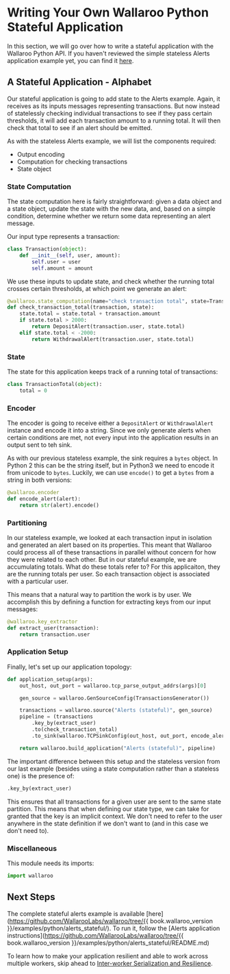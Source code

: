 # Writing Your Own Wallaroo Python Stateful Application

In this section, we will go over how to write a stateful application with the Wallaroo Python API. If you haven't reviewed the simple stateless Alerts application example yet, you can find it [here](writing-your-own-application.md).

## A Stateful Application - Alphabet

Our stateful application is going to add state to the Alerts example. Again, it receives as its inputs messages representing transactions. But now instead of statelessly checking individual transactions to see if they pass certain thresholds, it will add each transaction amount to a running total. It will then check that total to see if an alert should be emitted.

As with the stateless Alerts example, we will list the components required:

* Output encoding
* Computation for checking transactions
* State object

### State Computation

The state computation here is fairly straightforward: given a data object and a state object, update the state with the new data, and, based on a simple condition, determine whether we return some data representing an alert message.

Our input type represents a transaction:
```python
class Transaction(object):
    def __init__(self, user, amount):
        self.user = user
        self.amount = amount
```

We use these inputs to update state, and check whether the running total crosses certain thresholds, at which point we generate an alert:

```python
@wallaroo.state_computation(name="check transaction total", state=TransactionTotal)
def check_transaction_total(transaction, state):
    state.total = state.total + transaction.amount
    if state.total > 2000:
        return DepositAlert(transaction.user, state.total)
    elif state.total < -2000:
        return WithdrawalAlert(transaction.user, state.total)
```

### State

The state for this application keeps track of a running total of transactions:

```python
class TransactionTotal(object):
    total = 0
```

### Encoder
The encoder is going to receive either a `DepositAlert` or `WithdrawalAlert` instance and encode it into a string. Since we only generate alerts when certain conditions are met, not every input into the application results in an output sent to teh sink.

As with our previous stateless example, the sink requires a `bytes` object. In Python 2 this can be the string itself, but in Python3 we need to encode it from unicode to `bytes`. Luckily, we can use `encode()` to get a `bytes` from a string in both versions:

```python
@wallaroo.encoder
def encode_alert(alert):
    return str(alert).encode()
```

### Partitioning
In our stateless example, we looked at each transaction input in isolation and generated an alert based on its properties. This meant that Wallaroo could process all of these transactions in parallel without concern for how they were related to each other. But in our stateful example, we are accumulating totals. What do these totals refer to? For this applicaiton, they are the running totals per user. So each transaction object is associated with a particular user.

This means that a natural way to partition the work is by user. We accomplish this by defining a function for extracting keys from our input messages:

```python
@wallaroo.key_extractor
def extract_user(transaction):
    return transaction.user
```

### Application Setup

Finally, let's set up our application topology:

```python
def application_setup(args):
    out_host, out_port = wallaroo.tcp_parse_output_addrs(args)[0]

    gen_source = wallaroo.GenSourceConfig(TransactionsGenerator())

    transactions = wallaroo.source("Alerts (stateful)", gen_source)
    pipeline = (transactions
        .key_by(extract_user)
        .to(check_transaction_total)
        .to_sink(wallaroo.TCPSinkConfig(out_host, out_port, encode_alert)))

    return wallaroo.build_application("Alerts (stateful)", pipeline)
```

The important difference between this setup and the stateless version from our last example (besides using a state computation rather than a stateless one) is the presence of: 

```python
.key_by(extract_user)
```

This ensures that all transactions for a given user are sent to the same state
partition. This means that when defining our state type, we can take for granted that the key is an implicit context. We don't need to refer to the user
anywhere in the state definition if we don't want to (and in this case we don't need to).

### Miscellaneous

This module needs its imports:

```python
import wallaroo
```

## Next Steps

The complete stateful alerts example is available [here](https://github.com/WallarooLabs/wallaroo/tree/{{ book.wallaroo_version }}/examples/python/alerts_stateful/). To run it, follow the [Alerts application instructions](https://github.com/WallarooLabs/wallaroo/tree/{{ book.wallaroo_version }}/examples/python/alerts_stateful/README.md)

To learn how to make your application resilient and able to work across multiple workers, skip ahead to [Inter-worker Serialization and Resilience](interworker-serialization-and-resilience.md).
